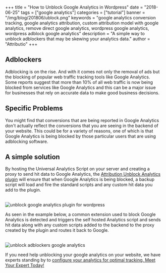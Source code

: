 +++
title = "How to Unblock Google Analytics in Wordpress"
date = "2018-06-25"
tags = ["google analytics"]
categories = ["tutorial"]
banner = "/img/blog/201806/ublock.png"
keywords = "google analytics conversion tracking, google analytics attribution, custom attribution model with google analytics, remove direct google analytics, wordpress google analytics, wordpress adblock google analytics"
description = "A simple way to unblock adblockers that may be skewing your analytics data."
author = "Attributio"
+++


## Adblockers
Adblocking is on the rise. And with it comes not only the removal of ads but the blocking of popular web traffic tracking tools like Google Analytics. Some reports suggest that more than 10% of all web traffic is now being blocked from services like Google Analytics and this can be a major issue for businesses that rely on accurate data to make good business decisions.

## Specific Problems
You might find that conversions that are being reported in Google Analytics don't actually reflect the conversions that you are seeing in the backend of your website. This could be for a variety of reasons, one of which is that Google Analytics is being blocked by those particular users that are using adblocking software.

## A simple solution
By hosting the Universal Analytics Script on your server and creating a proxy to send hit data to Google Analytics, the [Attribution Unblock Analytics plugin](https://wordpress.org/plugins/attributio-unblock-analytics/) will ensure that when Google Analytics is being blocked, a backup script will load and fire the standard scripts and any custom hit data you add to the plugin.

<br>

<img class="img-responsive img-thumbnail" src="/img/blog/201806/attributio-plugin.png" alt="unblock google analytics plugin for wordpress" />

<br>

As seen in the example below, a common extension used to block Google Analytics is detected and triggers the self hosted Analytics script and sends hit data along with any custom scripts added to the backend to the proxy created by the plugin and routes it back to Google.

<br>

<img class="img-responsive img-thumbnail" src="/img/blog/201806/analytics-unblock.png" alt="unblock adblockers google analytics" />

<br>

 If you need help unblocking your google analytics on your website, we have experts standing by to [configure your analytics for optimal tracking. Meet Your Expert Today!](/support/)
